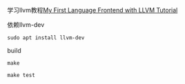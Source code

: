 学习llvm教程[My First Language Frontend with LLVM Tutorial](https://llvm.org/docs/tutorial/MyFirstLanguageFrontend/index.html)

依赖llvm-dev
```shell
sudo apt install llvm-dev
```
build 
```shell
make

make test
```